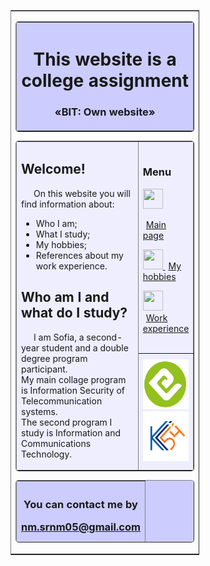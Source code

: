 <html lang="eng">
<head>
<meta charset="utf-8" />
<title>Website assignment</title>
</head>
<body>

<table
border="1"
align="center"
rules="rows"
style="width:60%;">

<tr>

<td>

<table
border="1"
background=""
bgcolor="#CCCCFF"
cellpadding="10"
style="width:100%; border-radius:5px;">
<!--Создаём строку таблицы-->
<tr>
<!--Создаём столбец таблицы-->
<th>
<!--Содержание ячейки столбца-->
<h1>This website is a college assignment</h1>
<h3>«BIT: Own website»</h3>
<!--Закрываем таблицу-->
</th>
</tr>
</table>

<table
border="1"
bgcolor="#EEEEFF"
cellpadding="10"
style="width:100%; border-radius:5px;">

<tr>

<td
rowspan="2"
style="width:80%">
<h2>Welcome!</h2>

<p style="text-indent:20px">
On this website you will find information about:
<ul>
    <li>Who I am;</li>
    <li>What I study;</li>
    <li>My hobbies;</li>
    <li>References about my work experience.</li>
</ul>
    </div>
</p>

<h2>Who am I and what do I study?</h2>
<p style="text-indent:20px">
I am Sofia, a second-year student and a double degree program participant.<br>
	My main collage program is Information Security of Telecommunication systems. <br>
	The second program I study is Information and Communications Technology.
</p>

</td>



<td bgcolor="#EEEEFF">
<h3>Menu</h3>

<p>

<a href="C:/Users/nmsrn/Desktop/site/index.html">

<img src="https://cdn-icons-png.flaticon.com/512/25/25694.png" width="32" height="32">

<span style="margin-left:5px;">Main page</span></a>

</p>
<p>
<a href="C:\Users\nmsrn\Desktop\site\content\page 1.html">
<img src="https://cdn-icons-png.flaticon.com/512/1668/1668151.png" width="32" height="32">
<span style="margin-left:5px;">My hobbies</span;></a>
</p>
<p>
<a href="C:/Users/nmsrn/Desktop/site/content/page%202.html">
<img src="https://cdn-icons-png.flaticon.com/512/2910/2910791.png" width="32" height="32">
<span style="margin-left:5px;">Work experience</span></a>
</p>

</td>
</tr>

<tr>

<td
bgcolor="#EEEEFF"
align="center">
<img src="https://github.com/nmsrnm/website/blob/main/site/images/49590950_10158170647077571_6062398921588604928_n-removebg-preview.png?raw=true" width="80" height="80">
<img src="https://github.com/nmsrnm/website/blob/main/site/images/ks54-300x300.png?raw=true" width="80" height="80">

</td>
</tr>
</table>

<table
border="1"
bgcolor="#CCCCFF"
height="100"
cellpadding="10"
style="width:100%; border-radius:5px;">

<tr>

<th>
<h3>You can contact me by <a href="mailto:nm.srnm05@gmail.com">

nm.srnm05@gmail.com</a></h3>

</th>
</tr>
</table>

</td>
</tr>
</table>
</body>
</html>
